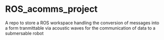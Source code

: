# ROS_acomms_project
A repo to store a ROS workspace handling the conversion of messages into a form tranmittable via acoustic waves for the communication of data to a submersable robot
